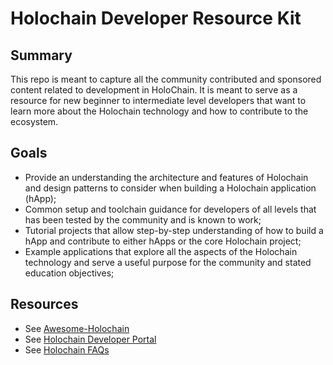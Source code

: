 # Holochain Developer Resource Kit
## Summary
This repo is meant to capture all the community contributed and sponsored content related to development in HoloChain. It is meant to serve as a resource for new beginner to intermediate level developers that want to learn more about the Holochain technology and how to contribute to the ecosystem.

## Goals
* Provide an understanding the architecture and features of Holochain and design patterns to consider when building a Holochain application (hApp);
* Common setup and toolchain guidance for developers of all levels that has been tested by the community and is known to work;
* Tutorial projects that allow step-by-step understanding of how to build a hApp and contribute to either hApps or the core Holochain project;
* Example applications that explore all the aspects of the Holochain technology and serve a useful purpose for the community and stated education objectives;

## Resources
* See [Awesome-Holochain](AWESOME.md)
* See [Holochain Developer Portal](https://developer.holochain.org)
* See [Holochain FAQs](holochain.faqs/INDEX.md)
